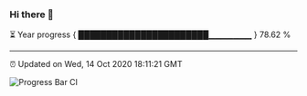 ### Hi there 👋

⏳ Year progress { ███████████████████████▁▁▁▁▁▁▁ } 78.62 %

---

⏰ Updated on Wed, 14 Oct 2020 18:11:21 GMT

![Progress Bar CI](https://github.com/liununu/liununu/workflows/Progress%20Bar%20CI/badge.svg)
